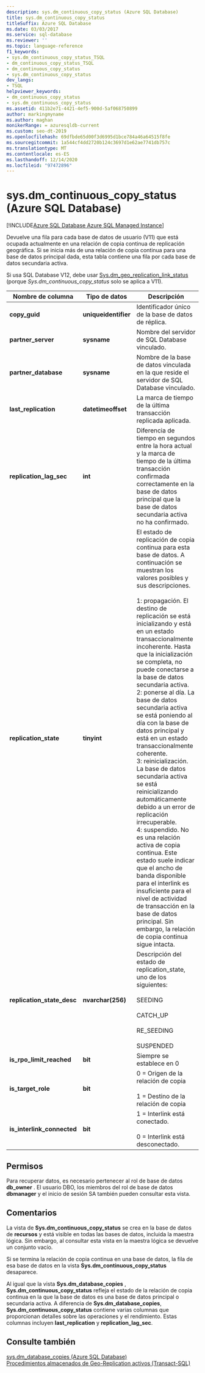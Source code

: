 ```yaml
---
description: sys.dm_continuous_copy_status (Azure SQL Database)
title: sys.dm_continuous_copy_status
titleSuffix: Azure SQL Database
ms.date: 03/03/2017
ms.service: sql-database
ms.reviewer: ''
ms.topic: language-reference
f1_keywords:
- sys.dm_continuous_copy_status_TSQL
- dm_continuous_copy_status_TSQL
- dm_continuous_copy_status
- sys.dm_continuous_copy_status
dev_langs:
- TSQL
helpviewer_keywords:
- dm_continuous_copy_status
- sys.dm_continuous_copy_status
ms.assetid: 411b2e71-4421-4ef5-900d-5af068750899
author: markingmyname
ms.author: maghan
monikerRange: = azuresqldb-current
ms.custom: seo-dt-2019
ms.openlocfilehash: 69dfbde65d00f3d6995d1bce784a46a64515f8fe
ms.sourcegitcommit: 1a544cf4dd2720b124c3697d1e62ae7741db757c
ms.translationtype: MT
ms.contentlocale: es-ES
ms.lasthandoff: 12/14/2020
ms.locfileid: "97472896"
---
```

# <a name="sysdm_continuous_copy_status-azure-sql-database"></a>sys.dm_continuous_copy_status (Azure SQL Database)
[!INCLUDE[Azure SQL Database Azure SQL Managed Instance](../../includes/applies-to-version/asdb-asdbmi.md)]

  Devuelve una fila para cada base de datos de usuario (V11) que está ocupada actualmente en una relación de copia continua de replicación geográfica. Si se inicia más de una relación de copia continua para una base de datos principal dada, esta tabla contiene una fila por cada base de datos secundaria activa.  
  
Si usa SQL Database V12, debe usar [Sys.dm_geo_replication_link_status](../../relational-databases/system-dynamic-management-views/sys-dm-geo-replication-link-status-azure-sql-database.md) (porque *Sys.dm_continuous_copy_status* solo se aplica a V11).

  
|Nombre de columna|Tipo de datos|Descripción|  
|-----------------|---------------|-----------------|  
|**copy_guid**|**uniqueidentifier**|Identificador único de la base de datos de réplica.|  
|**partner_server**|**sysname**|Nombre del servidor de SQL Database vinculado.|  
|**partner_database**|**sysname**|Nombre de la base de datos vinculada en la que reside el servidor de SQL Database vinculado.|  
|**last_replication**|**datetimeoffset**|La marca de tiempo de la última transacción replicada aplicada.|  
|**replication_lag_sec**|**int**|Diferencia de tiempo en segundos entre la hora actual y la marca de tiempo de la última transacción confirmada correctamente en la base de datos principal que la base de datos secundaria activa no ha confirmado.|  
|**replication_state**|**tinyint**|El estado de replicación de copia continua para esta base de datos. A continuación se muestran los valores posibles y sus descripciones.<br /><br /> 1: propagación. El destino de replicación se está inicializando y está en un estado transaccionalmente incoherente. Hasta que la inicialización se completa, no puede conectarse a la base de datos secundaria activa. <br />2: ponerse al día. La base de datos secundaria activa se está poniendo al día con la base de datos principal y está en un estado transaccionalmente coherente.<br />3: reinicialización. La base de datos secundaria activa se está reinicializando automáticamente debido a un error de replicación irrecuperable.<br />4: suspendido. No es una relación activa de copia continua. Este estado suele indicar que el ancho de banda disponible para el interlink es insuficiente para el nivel de actividad de transacción en la base de datos principal. Sin embargo, la relación de copia continua sigue intacta.|  
|**replication_state_desc**|**nvarchar(256)**|Descripción del estado de replication_state, uno de los siguientes:<br /><br /> SEEDING<br /><br /> CATCH_UP<br /><br /> RE_SEEDING<br /><br /> SUSPENDED|  
|**is_rpo_limit_reached**|**bit**|Siempre se establece en 0|  
|**is_target_role**|**bit**|0 = Origen de la relación de copia<br /><br /> 1 = Destino de la relación de copia|  
|**is_interlink_connected**|**bit**|1 = Interlink está conectado.<br /><br /> 0 = Interlink está desconectado.|  
  
## <a name="permissions"></a>Permisos  
 Para recuperar datos, es necesario pertenecer al rol de base de datos **db_owner** . El usuario DBO, los miembros del rol de base de datos **dbmanager** y el inicio de sesión SA también pueden consultar esta vista.  
  
## <a name="remarks"></a>Comentarios  
 La vista de **Sys.dm_continuous_copy_status** se crea en la base de datos de **recursos** y está visible en todas las bases de datos, incluida la maestra lógica. Sin embargo, al consultar esta vista en la maestra lógica se devuelve un conjunto vacío.  
  
 Si se termina la relación de copia continua en una base de datos, la fila de esa base de datos en la vista **Sys.dm_continuous_copy_status** desaparece.  
  
 Al igual que la vista **Sys.dm_database_copies** , **Sys.dm_continuous_copy_status** refleja el estado de la relación de copia continua en la que la base de datos es una base de datos principal o secundaria activa. A diferencia de **Sys.dm_database_copies**, **Sys.dm_continuous_copy_status** contiene varias columnas que proporcionan detalles sobre las operaciones y el rendimiento. Estas columnas incluyen **last_replication** y **replication_lag_sec**.  
  
## <a name="see-also"></a>Consulte también  
 [sys.dm_database_copies &#40;Azure SQL Database&#41;](../../relational-databases/system-dynamic-management-views/sys-dm-database-copies-azure-sql-database.md)   
 [Procedimientos almacenados de Geo-Replication activos &#40;Transact-SQL&#41;](../system-stored-procedures/system-stored-procedures-transact-sql.md)  
  
